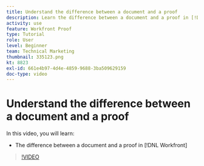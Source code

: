 ```yaml
---
title: Understand the difference between a document and a proof
description: Learn the difference between a document and a proof in [!DNL  Workfront].
activity: use
feature: Workfront Proof
type: Tutorial
role: User
level: Beginner
team: Technical Marketing
thumbnail: 335123.png
kt: 8823
exl-id: 661e4b97-4d4e-4859-9688-3ba509629159
doc-type: video
---
```

# Understand the difference between a document and a proof

In this video, you will learn:

* The difference between a document and a proof in [!DNL Workfront]

>[!VIDEO](https://video.tv.adobe.com/v/335123/?quality=12)
